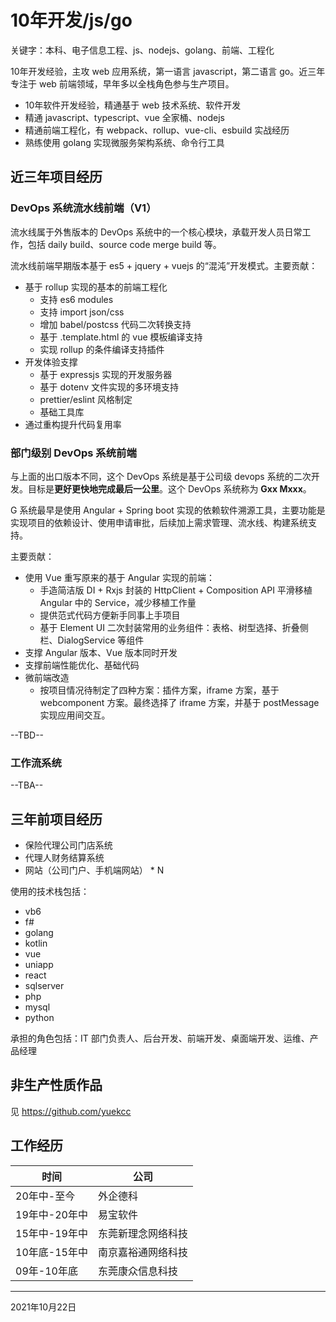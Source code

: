 # 10年开发/js/go

关键字：本科、电子信息工程、js、nodejs、golang、前端、工程化

10年开发经验，主攻 web 应用系统，第一语言 javascript，第二语言 go。近三年专注于 web 前端领域，早年多以全栈角色参与生产项目。

- 10年软件开发经验，精通基于 web 技术系统、软件开发
- 精通 javascript、typescript、vue 全家桶、nodejs
- 精通前端工程化，有 webpack、rollup、vue-cli、esbuild 实战经历
- 熟练使用 golang 实现微服务架构系统、命令行工具

## 近三年项目经历

### DevOps 系统流水线前端（V1）

流水线属于外售版本的 DevOps 系统中的一个核心模块，承载开发人员日常工作，包括 daily build、source code merge build 等。

流水线前端早期版本基于 es5 + jquery + vuejs 的“混沌”开发模式。主要贡献：

- 基于 rollup 实现的基本的前端工程化
  - 支持 es6 modules
  - 支持 import json/css
  - 增加 babel/postcss 代码二次转换支持
  - 基于 .template.html 的 vue 模板编译支持
  - 实现 rollup 的条件编译支持插件
- 开发体验支撑
  - 基于 expressjs 实现的开发服务器
  - 基于 dotenv 文件实现的多环境支持
  - prettier/eslint 风格制定
  - 基础工具库
- 通过重构提升代码复用率

### 部门级别 DevOps 系统前端

与上面的出口版本不同，这个 DevOps 系统是基于公司级 devops 系统的二次开发。目标是**更好更快地完成最后一公里**。这个 DevOps 系统称为 **Gxx Mxxx**。

G 系统最早是使用 Angular + Spring boot 实现的依赖软件溯源工具，主要功能是实现项目的依赖设计、使用申请审批，后续加上需求管理、流水线、构建系统支持。

主要贡献：

- 使用 Vue 重写原来的基于 Angular 实现的前端：
  - 手造简洁版 DI + Rxjs 封装的 HttpClient + Composition API 平滑移植 Angular 中的 Service，减少移植工作量
  - 提供范式代码方便新手同事上手项目
  - 基于 Element UI 二次封装常用的业务组件：表格、树型选择、折叠侧栏、DialogService 等组件
- 支撑 Angular 版本、Vue 版本同时开发
- 支撑前端性能优化、基础代码
- 微前端改造
  - 按项目情况待制定了四种方案：插件方案，iframe 方案，基于 webcomponent 方案。最终选择了 iframe 方案，并基于 postMessage 实现应用间交互。

--TBD--

### 工作流系统

--TBA--

## 三年前项目经历

- 保险代理公司门店系统
- 代理人财务结算系统
- 网站（公司门户、手机端网站） * N

使用的技术栈包括：

- vb6
- f#
- golang
- kotlin
- vue
- uniapp
- react
- sqlserver
- php
- mysql
- python

承担的角色包括：IT 部门负责人、后台开发、前端开发、桌面端开发、运维、产品经理

## 非生产性质作品

见 https://github.com/yuekcc


## 工作经历

| 时间        | 公司 |
|------------|------|
| 20年中-至今    | 外企德科 |
| 19年中-20年中 | 易宝软件 |
| 15年中-19年中 | 东莞新理念网络科技 |
| 10年底-15年中 | 南京嘉裕通网络科技 |
| 09年-10年底 | 东莞康众信息科技 |

----

2021年10月22日